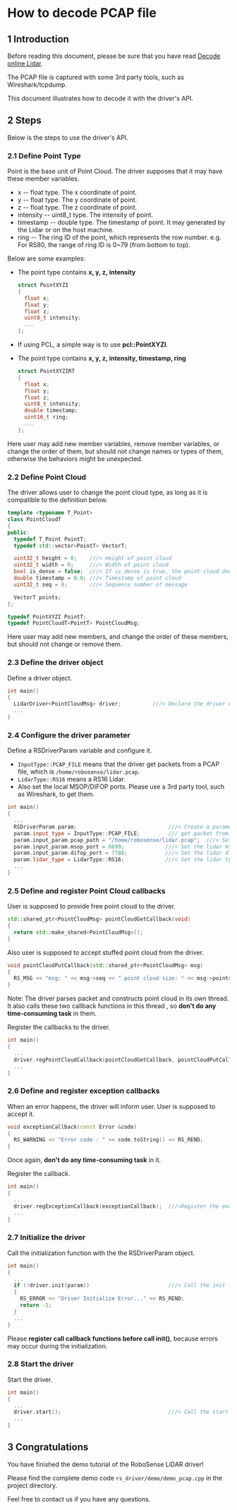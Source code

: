 # How to decode PCAP file

## 1 Introduction

Before reading this document, please be sure that you have read [Decode online Lidar](./how_to_decode_online_lidar.md).

The PCAP file is captured with some 3rd party tools, such as Wireshark/tcpdump.

This document illustrates how to decode it with the driver's API.

## 2 Steps

Below is the steps to use the driver's API.

### 2.1 Define Point Type

Point is the base unit of Point Cloud. The driver supposes that it may have these member variables.
- x -- float type. The x coordinate of point.
- y -- float type. The y coordinate of point.
- z -- float type. The z coordinate of point.
- intensity -- uint8_t type. The intensity of point.
- timestamp -- double type. The timestamp of point. It may generated by the Lidar or on the host machine.
- ring -- The ring ID of the point, which represents the row number. e.g. For RS80, the range of ring ID is 0~79 (from bottom to top).

Below are some examples: 

- The point type contains **x, y, z, intensity**

  ```c++
  struct PointXYZI
  {
    float x;
    float y;
    float z;
    uint8_t intensity;
    ...
  };
  ```

- If using PCL, a simple way is to use **pcl::PointXYZI**.

- The point type contains **x, y, z, intensity, timestamp, ring**

  ```c++
  struct PointXYZIRT
  {
    float x;
    float y;
    float z;
    uint8_t intensity;
    double timestamp;
    uint16_t ring;
    ...
  };
  ```

Here user may add new member variables, remove member variables, or change the order of them, but should not change names or types of them, otherwise the behaviors might be unexpected.

### 2.2 Define Point Cloud

  The driver allows user to change the point cloud type, as long as it is compatible to the definition below.

  ```c++
  template <typename T_Point>
  class PointCloudT
  {
  public:
    typedef T_Point PointT;
    typedef std::vector<PointT> VectorT;

    uint32_t height = 0;    ///< Height of point cloud
    uint32_t width = 0;     ///< Width of point cloud
    bool is_dense = false;  ///< If is_dense is true, the point cloud does not contain NAN points
    double timestamp = 0.0; ///< Timestamp of point cloud
    uint32_t seq = 0;       ///< Sequence number of message

    VectorT points;
  };
  
  typedef PointXYZI PointT;
  typedef PointCloudT<PointT> PointCloudMsg;
  ```

  Here user may add new members, and change the order of these members, but should not change or remove them.

### 2.3 Define the driver object

Define a driver object.

```c++
int main()
{
  LidarDriver<PointCloudMsg> driver;          ///< Declare the driver object
  ...
}
```

### 2.4 Configure the driver parameter

Define a RSDriverParam variable and configure it.
+ `InputType::PCAP_FILE` means that the driver get packets from a PCAP file, which is `/home/robosense/lidar.pcap`.
+ `LidarType::RS16` means a RS16 Lidar.
+ Also set the local MSOP/DIFOP ports. Please use a 3rd party tool, such as Wireshark, to get them.

```c++
int main()
{
  ...
  RSDriverParam param;                             ///< Create a parameter object
  param.input_type = InputType::PCAP_FILE;         /// get packet from the pcap file 
  param.input_param.pcap_path = "/home/robosense/lidar.pcap";  ///< Set the pcap file path
  param.input_param.msop_port = 6699;             ///< Set the lidar msop port number, the default is 6699
  param.input_param.difop_port = 7788;            ///< Set the lidar difop port number, the default is 7788
  param.lidar_type = LidarType::RS16;             ///< Set the lidar type. Make sure this type is correct
  ...
}
```

### 2.5 Define and register Point Cloud callbacks

User is supposed to provide free point cloud to the driver. 

```c++
std::shared_ptr<PointCloudMsg> pointCloudGetCallback(void)
{
  return std::make_shared<PointCloudMsg>();
}
```

Also user is supposed to accept stuffed point cloud from the driver. 

```c++
void pointCloudPutCallback(std::shared_ptr<PointCloudMsg> msg)
{
  RS_MSG << "msg: " << msg->seq << " point cloud size: " << msg->points.size() << RS_REND;
}
```

Note:  The driver parses packet and constructs point cloud in its own thread. It also calls these two callback functions in this thread , so **don't do any time-consuming task** in them. 

Register the callbacks to the driver.

```c++
int main()
{
  ...
  driver.regPointCloudCallback(pointCloudGetCallback, pointCloudPutCallback); ///< Register the point cloud callback functions
  ...
}
```

### 2.6 Define and register exception callbacks

When an error happens, the driver will inform user. User is supposed to accept it. 

```c++
void exceptionCallback(const Error &code)
{
  RS_WARNING << "Error code : " << code.toString() << RS_REND;
}
```

Once again, **don't do any time-consuming task** in it.

Register the callback.

```c++
int main()
{
  ...
  driver.regExceptionCallback(exceptionCallback);  ///<Register the exception callback function
  ...
}
```

### 2.7 Initialize the driver

Call the initialization function with the the RSDriverParam object.

```c++
int main()
{
  ...
  if (!driver.init(param))                         ///< Call the init function and pass the parameter
  {
    RS_ERROR << "Driver Initialize Error..." << RS_REND;
    return -1;
  }
  ...
}
```

Please **register call callback functions before call init()**, because errors may occur during the initialization.

### 2.8 Start the driver

Start the driver.

```c++
int main()
{
  ...
  driver.start();                                  ///< Call the start function. The driver thread will start
  ...
}
```

## 3 Congratulations

You have finished the demo tutorial of the RoboSense LiDAR driver!

Please find the complete demo code ```rs_driver/demo/demo_pcap.cpp``` in the project directory. 

Feel free to contact us if you have any questions.

